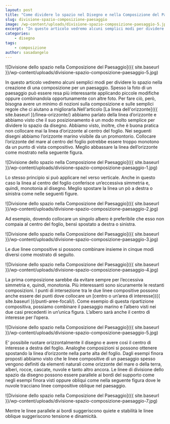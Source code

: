 ```yaml
---
layout: post
title: "Come dividere lo spazio nel Disegno e nella Composizione del Paesaggio"
slug: divisione-spazio-composizione-paesaggio
image: /wp-content/uploads/divisione-spazio-composizione-paesaggio-5.jpg
excerpt: "In questo articolo vedremo alcuni semplici modi per dividere lo spazio nella creazione di una composizione per un paesaggio. Spesso la foto di un"
categories:
    - disegno
tags:
    - composizione
author: sasadangelo
---
```


![Divisione dello spazio nella Composizione del Paesaggio]({{ site.baseurl }}/wp-content/uploads/divisione-spazio-composizione-paesaggio-5.jpg)

In questo articolo vedremo alcuni semplici modi per dividere lo spazio nella creazione di una composizione per un paesaggio. Spesso la foto di un paesaggio può essere resa più interessante applicando piccole modifiche oppure combinandola opportunamente con altre foto. Per fare ciò, però, bisogna avere un minimo di nozioni sulla composizione e sulle semplici regole che ci aiutano a migliorarla.Nell'articolo [La linea dell'orizzonte]({{ site.baseurl }}/linea-orizzonte/) abbiamo parlato della linea d’orizzonte e abbiamo visto che il suo posizionamento è un modo molto semplice per dividere lo spazio da disegno. Abbiamo visto, inoltre, che è buona pratica non collocare mai la linea d’orizzonte al centro del foglio. Nei seguenti disegni abbiamo l’orizzonte marino visibile da un promontorio. Collocare l’orizzonte del mare al centro del foglio potrebbe essere troppo monotono da un punto di vista compositivo. Meglio abbassare la linea dell’orizzonte come mostrato nella seguente figura.

![Divisione dello spazio nella Composizione del Paesaggio]({{ site.baseurl }}/wp-content/uploads/divisione-spazio-composizione-paesaggio-1.jpg)

Lo stesso principio si può applicare nel verso verticale. Anche in questo caso la linea al centro del foglio conferisce un’eccessiva simmetria e, quindi, monotonia al disegno. Meglio spostare la linea un pò a destra o sinistra come nelle seguenti figure.

![Divisione dello spazio nella Composizione del Paesaggio]({{ site.baseurl }}/wp-content/uploads/divisione-spazio-composizione-paesaggio-2.jpg)

Ad esempio, dovendo collocare un singolo albero è preferibile che esso non compaia al centro del foglio, bensì spostato a destra o sinistra.

![Divisione dello spazio nella Composizione del Paesaggio]({{ site.baseurl }}/wp-content/uploads/divisione-spazio-composizione-paesaggio-3.jpg)

Le due linee compositive si possono combinare insieme in cinque modi diversi come mostrato di seguito.

![Divisione dello spazio nella Composizione del Paesaggio]({{ site.baseurl }}/wp-content/uploads/divisione-spazio-composizione-paesaggio-4.jpg)

La prima composizione sarebbe da evitare sempre per l’eccessiva simmetria e, quindi, monotonia. Più interessanti sono sicuramente le restanti composizioni. I punti di intersezione tra le due linee compositive possono anche essere dei punti dove collocare un [centro o un’area di interesse]({{ site.baseurl }}/punti-aree-focali/). Come esempio di questa ripartizione compositiva, possiamo combinare il paesaggio marino e l’albero visti nei due casi precedenti in un’unica figura. L’albero sarà anche il centro di interesse per l’opera.

![Divisione dello spazio nella Composizione del Paesaggio]({{ site.baseurl }}/wp-content/uploads/divisione-spazio-composizione-paesaggio-5.jpg)

E’ possibile ruotare orizzontalmente il disegno e avere così il centro di interesse a destra del foglio. Analoghe composizioni si possono ottenere spostando la linea d’orizzonte nella parte alta del foglio. Dagli esempi finora proposti abbiamo visto che le linee compositive di un paesaggio spesso vengono definiti da elementi naturali come orizzonte del mare o della terra, alberi, rocce, cascate, nuvole e tanto altro ancora. Le linee di divisione dello spazio da disegno possono essere parallele ai bordi del supporto come negli esempi finora visti oppure obliqui come nella seguente figura dove le nuvole tracciano linee compositive oblique nel paesaggio.

![Divisione dello spazio nella Composizione del Paesaggio]({{ site.baseurl }}/wp-content/uploads/divisione-spazio-composizione-paesaggio-7.jpg)

Mentre le linee parallele ai bordi suggeriscono quiete e stabilità le linee oblique suggeriscono tensione e dinamicità.
